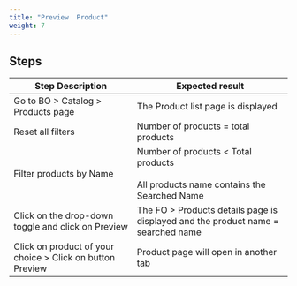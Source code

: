 ```yaml
---
title: "Preview  Product"
weight: 7
---
```

## Steps
| Step Description | Expected result |
| ----- | ----- |
| Go to BO > Catalog > Products page | The Product list page is displayed |
| Reset all filters | Number of products = total products |
| Filter products by Name | Number of products < Total products<br><br>All products name contains the Searched Name |
| Click on the drop-down toggle and click on Preview | The FO > Products details page is displayed and the product name = searched name |
| Click on product of your choice > Click on button Preview | Product page will open in another tab |
